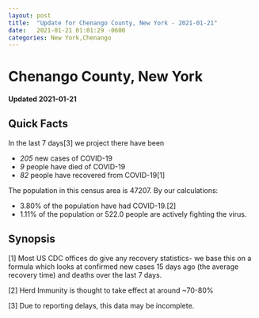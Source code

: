 ```yaml
---
layout: post
title:  "Update for Chenango County, New York - 2021-01-21"
date:   2021-01-21 01:01:29 -0600
categories: New York,Chenango
---
```


# Chenango County, New York
#### Updated 2021-01-21

## Quick Facts

In the last 7 days[3] we project there have been
- *205* new cases of COVID-19
- *9* people have died of COVID-19
- *82* people have recovered from COVID-19[1]

The population in this census area is 47207. By our calculations:
- 3.80% of the population have had COVID-19.[2]
- 1.11% of the population or 522.0 people are actively fighting the virus.

## Synopsis




[1] Most US CDC offices do give any recovery statistics- we base this on a formula which looks at confirmed new cases
15 days ago (the average recovery time) and deaths over the last 7 days.

[2] Herd Immunity is thought to take effect at around ~70-80%

[3] Due to reporting delays, this data may be incomplete.
 
    